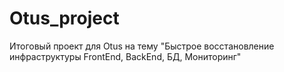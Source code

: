 # Otus_project
Итоговый проект для Otus на тему "Быстрое восстановление инфраструктуры FrontEnd, BackEnd, БД, Мониторинг"
